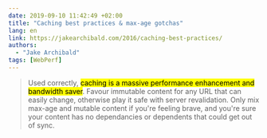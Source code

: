 ```yaml
---
date: 2019-09-10 11:42:49 +02:00
title: "Caching best practices & max-age gotchas"
lang: en
link: https://jakearchibald.com/2016/caching-best-practices/
authors:
  - "Jake Archibald"
tags: [WebPerf]
---
```


> Used correctly, <mark>caching is a massive performance enhancement and bandwidth saver</mark>. Favour immutable content for any URL that can easily change, otherwise play it safe with server revalidation. Only mix max-age and mutable content if you're feeling brave, and you're sure your content has no dependancies or dependents that could get out of sync.
